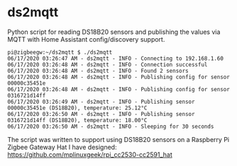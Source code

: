 # ds2mqtt
Python script for reading DS18B20 sensors and publishing the values via MQTT with Home Assistant config/discovery support.

```
pi@zigbeegw:~/ds2mqtt $ ./ds2mqtt 
06/17/2020 03:26:47 AM - ds2mqtt - INFO - Connecting to 192.168.1.60
06/17/2020 03:26:48 AM - ds2mqtt - INFO - Connection successful
06/17/2020 03:26:48 AM - ds2mqtt - INFO - Found 2 sensors
06/17/2020 03:26:48 AM - ds2mqtt - INFO - Publishing config for sensor 00000c35451e
06/17/2020 03:26:48 AM - ds2mqtt - INFO - Publishing config for sensor 0316721d14ff
06/17/2020 03:26:49 AM - ds2mqtt - INFO - Publishing sensor 00000c35451e (DS18B20), temperature: 25.12°C
06/17/2020 03:26:50 AM - ds2mqtt - INFO - Publishing sensor 0316721d14ff (DS18B20), temperature: 18.00°C
06/17/2020 03:26:50 AM - ds2mqtt - INFO - Sleeping for 30 seconds
```

The script was written to support using DS18B20 sensors on a Raspberry Pi Zigbee Gateway Hat I have designed:
https://github.com/mplinuxgeek/rpi_cc2530-cc2591_hat
